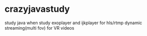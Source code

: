 # crazyjavastudy
study java when study exoplayer and ijkplayer for hls/rtmp dynamic streaming(multi fov) for VR videos
